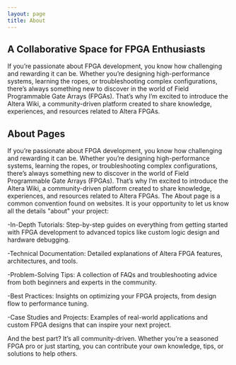 ```yaml
---
layout: page
title: About
---
```


## A Collaborative Space for FPGA Enthusiasts

If you’re passionate about FPGA development, you know how challenging and rewarding it can be. Whether you’re designing high-performance systems, learning the ropes, or troubleshooting complex configurations, there’s always something new to discover in the world of Field Programmable Gate Arrays (FPGAs). That’s why I’m excited to introduce the Altera Wiki, a community-driven platform created to share knowledge, experiences, and resources related to Altera FPGAs.

## About Pages

If you’re passionate about FPGA development, you know how challenging and rewarding it can be. Whether you’re designing high-performance systems, learning the ropes, or troubleshooting complex configurations, there’s always something new to discover in the world of Field Programmable Gate Arrays (FPGAs). That’s why I’m excited to introduce the Altera Wiki, a community-driven platform created to share knowledge, experiences, and resources related to Altera FPGAs.
The About page is a common convention found on websites.
It is your opportunity to let us know all the details "about" your project:

-In-Depth Tutorials: Step-by-step guides on everything from getting started with FPGA development to advanced topics like custom logic design and hardware debugging.

-Technical Documentation: Detailed explanations of Altera FPGA features, architectures, and tools.

-Problem-Solving Tips: A collection of FAQs and troubleshooting advice from both beginners and experts in the community.

-Best Practices: Insights on optimizing your FPGA projects, from design flow to performance tuning.

-Case Studies and Projects: Examples of real-world applications and custom FPGA designs that can inspire your next project.

And the best part? It’s all community-driven. Whether you’re a seasoned FPGA pro or just starting, you can contribute your own knowledge, tips, or solutions to help others.
